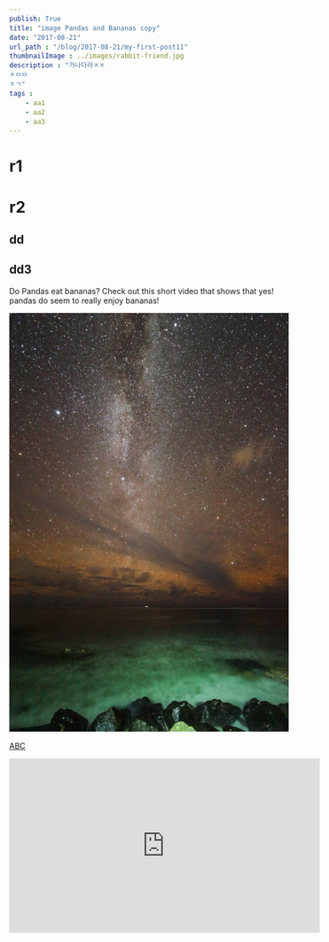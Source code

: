 ```yaml
---
publish: True
title: "image Pandas and Bananas copy"
date: "2017-08-21"
url_path : "/blog/2017-08-21/my-first-post11"
thumbnailImage : ../images/rabbit-friend.jpg
description : "가나다라ㅈㅈ
ㅈㅁㅁ
ㅈㄱ"
tags : 
    - aa1
    - aa2
    - aa3
---
```


# r1
# r2
## dd
## dd3
Do Pandas eat bananas? Check out this short video that shows that yes! pandas do
seem to really enjoy bananas!

![Hopper The Rabbit](../images/rabbit-friend.jpg)

[ABC](/blog)

<iframe width="560" height="315" src="https://www.youtube.com/embed/4SZl1r2O_bY" frameborder="0" allowfullscreen></iframe>